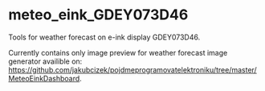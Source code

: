 # meteo_eink_GDEY073D46
Tools for weather forecast on e-ink display GDEY073D46.

Currently contains only image preview for weather forecast image generator availible on: https://github.com/jakubcizek/pojdmeprogramovatelektroniku/tree/master/MeteoEinkDashboard.
